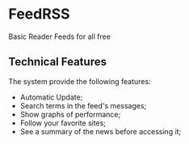 FeedRSS
=======

Basic Reader Feeds for all free

Technical Features
-------------------

The system provide the following features:

* Automatic Update;
* Search terms in the feed's messages;
* Show graphs of performance;
* Follow your favorite sites;
* See a summary of the news before accessing it;
